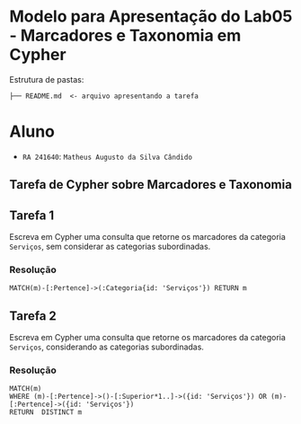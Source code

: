 # Modelo para Apresentação do Lab05 - Marcadores e Taxonomia em Cypher

Estrutura de pastas:

~~~
├── README.md  <- arquivo apresentando a tarefa
~~~

# Aluno
* `RA 241640`: `Matheus Augusto da Silva Cândido`

## Tarefa de Cypher sobre Marcadores e Taxonomia

## Tarefa 1

Escreva em Cypher uma consulta que retorne os marcadores da categoria `Serviços`, sem considerar as categorias subordinadas.


### Resolução
~~~cypher
MATCH(m)-[:Pertence]->(:Categoria{id: 'Serviços'}) RETURN m
~~~

## Tarefa 2

Escreva em Cypher uma consulta que retorne os marcadores da categoria `Serviços`, considerando as categorias subordinadas.

### Resolução
~~~cypher
MATCH(m)
WHERE (m)-[:Pertence]->()-[:Superior*1..]->({id: 'Serviços'}) OR (m)-[:Pertence]->({id: 'Serviços'})
RETURN  DISTINCT m
~~~